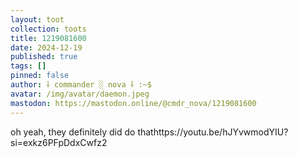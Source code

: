 ```yaml
---
layout: toot
collection: toots
title: 1219081600
date: 2024-12-19
published: true
tags: []
pinned: false
author: ⸸ commander ░ nova ⸸ :~$
avatar: /img/avatar/daemon.jpeg
mastodon: https://mastodon.online/@cmdr_nova/1219081600
---
```


oh yeah, they definitely did do thathttps://youtu.be/hJYvwmodYIU?si=exkz6PFpDdxCwfz2

